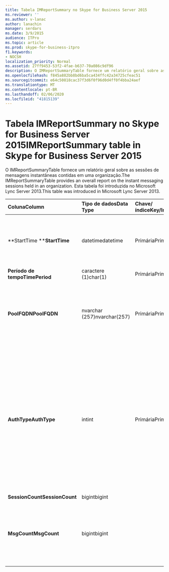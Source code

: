 ```yaml
---
title: Tabela IMReportSummary no Skype for Business Server 2015
ms.reviewer: ''
ms.author: v-lanac
author: lanachin
manager: serdars
ms.date: 3/9/2015
audience: ITPro
ms.topic: article
ms.prod: skype-for-business-itpro
f1.keywords:
- NOCSH
localization_priority: Normal
ms.assetid: 27ff9453-53f2-4fae-b637-70a086c9df96
description: O IMReportSummaryTable fornece um relatório geral sobre as sessões de mensagens instantâneas contidas em uma organização. Esta tabela foi introduzida no Microsoft Lync Server 2013.
ms.openlocfilehash: f845a882bb8bd6ba5ca434ffc42a34725cfeac51
ms.sourcegitcommit: e64c50818cac37f3d6f0f96d0d4ff0f4bba24aef
ms.translationtype: MT
ms.contentlocale: pt-BR
ms.lasthandoff: 02/06/2020
ms.locfileid: "41815139"
---
```

# <a name="imreportsummary-table-in-skype-for-business-server-2015"></a><span data-ttu-id="cde24-104">Tabela IMReportSummary no Skype for Business Server 2015</span><span class="sxs-lookup"><span data-stu-id="cde24-104">IMReportSummary table in Skype for Business Server 2015</span></span>
 
<span data-ttu-id="cde24-105">O IMReportSummaryTable fornece um relatório geral sobre as sessões de mensagens instantâneas contidas em uma organização.</span><span class="sxs-lookup"><span data-stu-id="cde24-105">The IMReportSummaryTable provides an overall report on the instant messaging sessions held in an organization.</span></span> <span data-ttu-id="cde24-106">Esta tabela foi introduzida no Microsoft Lync Server 2013.</span><span class="sxs-lookup"><span data-stu-id="cde24-106">This table was introduced in Microsoft Lync Server 2013.</span></span>
  
|<span data-ttu-id="cde24-107">**Coluna**</span><span class="sxs-lookup"><span data-stu-id="cde24-107">**Column**</span></span>|<span data-ttu-id="cde24-108">**Tipo de dados**</span><span class="sxs-lookup"><span data-stu-id="cde24-108">**Data Type**</span></span>|<span data-ttu-id="cde24-109">**Chave/índice**</span><span class="sxs-lookup"><span data-stu-id="cde24-109">**Key/Index**</span></span>|<span data-ttu-id="cde24-110">**Detalhes**</span><span class="sxs-lookup"><span data-stu-id="cde24-110">**Details**</span></span>|
|:-----|:-----|:-----|:-----|
|<span data-ttu-id="cde24-111">**StartTime **</span><span class="sxs-lookup"><span data-stu-id="cde24-111">**StartTime**</span></span> <br/> |<span data-ttu-id="cde24-112">datetime</span><span class="sxs-lookup"><span data-stu-id="cde24-112">datetime</span></span>  <br/> |<span data-ttu-id="cde24-113">Primária</span><span class="sxs-lookup"><span data-stu-id="cde24-113">Primary</span></span>  <br/> |<span data-ttu-id="cde24-114">Data e hora de início da sessão de mensagens instantâneas.</span><span class="sxs-lookup"><span data-stu-id="cde24-114">Date and time that the instant messaging session began.</span></span>  <br/> |
|<span data-ttu-id="cde24-115">**Período de tempo**</span><span class="sxs-lookup"><span data-stu-id="cde24-115">**TimePeriod**</span></span> <br/> |<span data-ttu-id="cde24-116">caractere (1)</span><span class="sxs-lookup"><span data-stu-id="cde24-116">char(1)</span></span>  <br/> |<span data-ttu-id="cde24-117">Primária</span><span class="sxs-lookup"><span data-stu-id="cde24-117">Primary</span></span>  <br/> ||
|<span data-ttu-id="cde24-118">**PoolFQDN**</span><span class="sxs-lookup"><span data-stu-id="cde24-118">**PoolFQDN**</span></span> <br/> |<span data-ttu-id="cde24-119">nvarchar (257)</span><span class="sxs-lookup"><span data-stu-id="cde24-119">nvarchar(257)</span></span>  <br/> |<span data-ttu-id="cde24-120">Primária</span><span class="sxs-lookup"><span data-stu-id="cde24-120">Primary</span></span>  <br/> |<span data-ttu-id="cde24-121">Nome de domínio totalmente qualificado do pool que hospeda a sessão.</span><span class="sxs-lookup"><span data-stu-id="cde24-121">Fully qualified domain name of the pool hosting the session.</span></span>  <br/> |
|<span data-ttu-id="cde24-122">**AuthType**</span><span class="sxs-lookup"><span data-stu-id="cde24-122">**AuthType**</span></span> <br/> |<span data-ttu-id="cde24-123">int</span><span class="sxs-lookup"><span data-stu-id="cde24-123">int</span></span>  <br/> |<span data-ttu-id="cde24-124">Primária</span><span class="sxs-lookup"><span data-stu-id="cde24-124">Primary</span></span>  <br/> |<span data-ttu-id="cde24-125">Prioridade (por exemplo, urgente ou não urgente) da chamada.</span><span class="sxs-lookup"><span data-stu-id="cde24-125">Priority (for example, urgent or non-urgent) of the call.</span></span> <span data-ttu-id="cde24-126">As informações de prioridade são armazenadas na [tabela CallPriorities no Skype for Business Server 2015](callpriorities.md).</span><span class="sxs-lookup"><span data-stu-id="cde24-126">Priority information is stored in the [CallPriorities table in Skype for Business Server 2015](callpriorities.md).</span></span>  <br/> |
|<span data-ttu-id="cde24-127">**SessionCount**</span><span class="sxs-lookup"><span data-stu-id="cde24-127">**SessionCount**</span></span> <br/> |<span data-ttu-id="cde24-128">bigint</span><span class="sxs-lookup"><span data-stu-id="cde24-128">bigint</span></span>  <br/> |||
|<span data-ttu-id="cde24-129">**MsgCount**</span><span class="sxs-lookup"><span data-stu-id="cde24-129">**MsgCount**</span></span> <br/> |<span data-ttu-id="cde24-130">bigint</span><span class="sxs-lookup"><span data-stu-id="cde24-130">bigint</span></span>  <br/> ||<span data-ttu-id="cde24-131">Número total de mensagens instantâneas trocadas durante a sessão.</span><span class="sxs-lookup"><span data-stu-id="cde24-131">Total number of instant messages exchanged during the session.</span></span>  <br/> |
   

